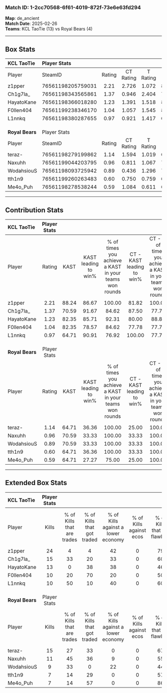 ### Match ID: 1-2cc70568-6f61-4019-872f-73e6e63fd294  
**Map**: de_ancient  
**Match Date**: 2025-02-26  
**Teams**: KCL TaoTie (13) vs Royal Bears (4)  

---  

## Box Stats  

| **KCL TaoTie**  | Player Stats      |        |           |          |       |       |       |         |        |      |     |
| :- | :- | :-: | :-: | :-: | :-: | :-: | :-: | :-: | :-: | :-: | :-: |
| Player          | SteamID           | Rating | CT Rating | T Rating | KAST  |  ADR  | Kills | Assists | Deaths | K/D  | HS% |
| z1pper          | 76561198205759031 |  2.21  |   2.726   |  1.072   | 88.24 | 132.7 |  24   |    2    |   5    | 4.80 | 41  |
| Ch1g7la_        | 76561198343565861 |  1.37  |   0.946   |  2.404   | 70.59 | 82.2  |  15   |    3    |   8    | 1.88 | 33  |
| HayatoKane      | 76561198366018280 |  1.23  |   1.391   |  1.518   | 82.35 | 78.0  |  13   |    5    |   12   | 1.08 | 46  |
| F0llen404       | 76561199238346170 |  1.04  |   1.057   |  1.545   | 82.35 | 77.9  |  10   |    5    |   13   | 0.77 | 40  |
| L1nnkq          | 76561198380287655 |  0.97  |   0.921   |  1.417   | 64.71 | 73.9  |  10   |    6    |   11   | 0.91 | 20  |
|                 |                   |        |           |          |       |       |       |         |        |      |     |
|                 |                   |        |           |          |       |       |       |         |        |      |     |
|                 |                   |        |           |          |       |       |       |         |        |      |     |
| **Royal Bears** | Player Stats      |        |           |          |       |       |       |         |        |      |     |
| Player          | SteamID           | Rating | CT Rating | T Rating | KAST  |  ADR  | Kills | Assists | Deaths | K/D  | HS% |
| teraz-          | 76561198279199862 |  1.14  |   1.594   |  1.019   | 64.71 | 84.5  |  15   |    2    |   14   | 1.07 | 53  |
| Naxuhh          | 76561199044203795 |  0.96  |   0.811   |  1.067   | 70.59 | 78.7  |  11   |    2    |   14   | 0.79 | 72  |
| WodahsiouS      | 76561198093725942 |  0.89  |   0.436   |  1.296   | 70.59 | 81.7  |   9   |    5    |   14   | 0.64 | 55  |
| tth1n9          | 76561199260263483 |  0.60  |   0.750   |  0.759   | 64.71 | 48.9  |   7   |    4    |   15   | 0.47 | 42  |
| Me4o_Puh        | 76561198278538244 |  0.59  |   1.084   |  0.611   | 64.71 | 45.2  |   7   |    5    |   15   | 0.47 | 28  |
---  

## Contribution Stats  

| **KCL TaoTie**  | Player Stats |       |                      |                                                        |                           |                                                             |                          |                                                            |
| :- | :-: | :-: | :-: | :-: | :-: | :-: | :-: | :-: |
| Player          |    Rating    | KAST  | KAST leading to win% | % of times you achieve a KAST in your teams won rounds | CT - KAST leading to win% | CT - % of times you achieve a KAST in your teams won rounds | T - KAST leading to win% | T - % of times you achieve a KAST in your teams won rounds |
| z1pper          |     2.21     | 88.24 |        86.67         |                         100.00                         |           81.82           |                           100.00                            |          100.00          |                           100.00                           |
| Ch1g7la_        |     1.37     | 70.59 |        91.67         |                         84.62                          |           87.50           |                            77.78                            |          100.00          |                           100.00                           |
| HayatoKane      |     1.23     | 82.35 |        85.71         |                         92.31                          |           80.00           |                            88.89                            |          100.00          |                           100.00                           |
| F0llen404       |     1.04     | 82.35 |        78.57         |                         84.62                          |           77.78           |                            77.78                            |          80.00           |                           100.00                           |
| L1nnkq          |     0.97     | 64.71 |        90.91         |                         76.92                          |          100.00           |                            77.78                            |          75.00           |                           75.00                            |
|                 |              |       |                      |                                                        |                           |                                                             |                          |                                                            |
|                 |              |       |                      |                                                        |                           |                                                             |                          |                                                            |
|                 |              |       |                      |                                                        |                           |                                                             |                          |                                                            |
| **Royal Bears** | Player Stats |       |                      |                                                        |                           |                                                             |                          |                                                            |
| Player          |    Rating    | KAST  | KAST leading to win% | % of times you achieve a KAST in your teams won rounds | CT - KAST leading to win% | CT - % of times you achieve a KAST in your teams won rounds | T - KAST leading to win% | T - % of times you achieve a KAST in your teams won rounds |
| teraz-          |     1.14     | 64.71 |        36.36         |                         100.00                         |           25.00           |                           100.00                            |          42.86           |                           100.00                           |
| Naxuhh          |     0.96     | 70.59 |        33.33         |                         100.00                         |           33.33           |                           100.00                            |          33.33           |                           100.00                           |
| WodahsiouS      |     0.89     | 70.59 |        33.33         |                         100.00                         |           33.33           |                           100.00                            |          33.33           |                           100.00                           |
| tth1n9          |     0.60     | 64.71 |        36.36         |                         100.00                         |           33.33           |                           100.00                            |          37.50           |                           100.00                           |
| Me4o_Puh        |     0.59     | 64.71 |        27.27         |                         75.00                          |           25.00           |                           100.00                            |          28.57           |                           66.67                            |
---  

## Extended Box Stats  

| **KCL TaoTie**  | Player Stats |                            |                            |                                    |                         |                              |                                 |        |                             |                                     |                          |                               |                            |
| :- | :-: | :-: | :-: | :-: | :-: | :-: | :-: | :-: | :-: | :-: | :-: | :-: | :-: |
| Player          |    Kills     | % of Kills that are trades | % of Kills that got traded | % of Kills against a lower economy | % of Kills against ecos | % of Kills that are flawless | % of Kills that are close duels | Deaths | % of Deaths that get traded | % of Deaths against a lower economy | % of Deaths against ecos | % of Deaths that are flawless | % of Deaths that are close |
| z1pper          |      24      |             4              |             4              |                 42                 |            0            |              79              |                8                |   5    |             20              |                 20                  |            0             |              60               |             0              |
| Ch1g7la_        |      15      |             33             |             20             |                 33                 |            0            |              60              |               13                |   8    |              0              |                 38                  |            0             |              50               |             13             |
| HayatoKane      |      13      |             0              |             38             |                 38                 |            0            |              46              |                8                |   12   |             50              |                 17                  |            0             |              67               |             8              |
| F0llen404       |      10      |             20             |             70             |                 20                 |            0            |              50              |                0                |   13   |             38              |                 23                  |            0             |              62               |             15             |
| L1nnkq          |      10      |             50             |             10             |                 40                 |            0            |              60              |                0                |   11   |             27              |                 36                  |            0             |              64               |             0              |
|                 |              |                            |                            |                                    |                         |                              |                                 |        |                             |                                     |                          |                               |                            |
|                 |              |                            |                            |                                    |                         |                              |                                 |        |                             |                                     |                          |                               |                            |
|                 |              |                            |                            |                                    |                         |                              |                                 |        |                             |                                     |                          |                               |                            |
| **Royal Bears** | Player Stats |                            |                            |                                    |                         |                              |                                 |        |                             |                                     |                          |                               |                            |
| Player          |    Kills     | % of Kills that are trades | % of Kills that got traded | % of Kills against a lower economy | % of Kills against ecos | % of Kills that are flawless | % of Kills that are close duels | Deaths | % of Deaths that get traded | % of Deaths against a lower economy | % of Deaths against ecos | % of Deaths that are flawless | % of Deaths that are close |
| teraz-          |      15      |             27             |             33             |                 0                  |            0            |              67              |                0                |   14   |              7              |                  7                  |            0             |              79               |             7              |
| Naxuhh          |      11      |             45             |             36             |                 9                  |            0            |              55              |                9                |   14   |              7              |                  7                  |            0             |              50               |             14             |
| WodahsiouS      |      9       |             33             |             0              |                 22                 |            0            |              44              |               11                |   14   |             36              |                  0                  |            0             |              64               |             0              |
| tth1n9          |      7       |             14             |             29             |                 0                  |            0            |              57              |               14                |   15   |             33              |                  7                  |            0             |              60               |             13             |
| Me4o_Puh        |      7       |             14             |             57             |                 0                  |            0            |              86              |               14                |   15   |             33              |                  7                  |            0             |              60               |             0              |
